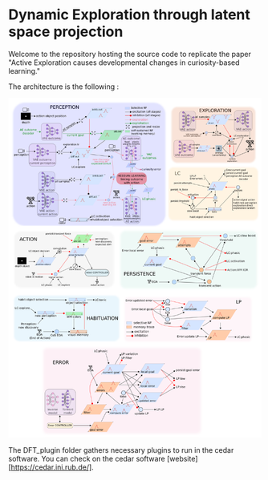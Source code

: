 # Dynamic Exploration through latent space projection

Welcome to the repository hosting the source code to replicate the paper "Active Exploration causes developmental changes in curiosity-based learning."

The architecture is the following :

![](https://github.com/rouzinho/dynamic-projection-exploration/blob/main/media/arch_simple_all.png?raw=true)

The DFT_plugin folder gathers necessary plugins to run in the cedar software. You can check on the cedar software [website][https://cedar.ini.rub.de/].